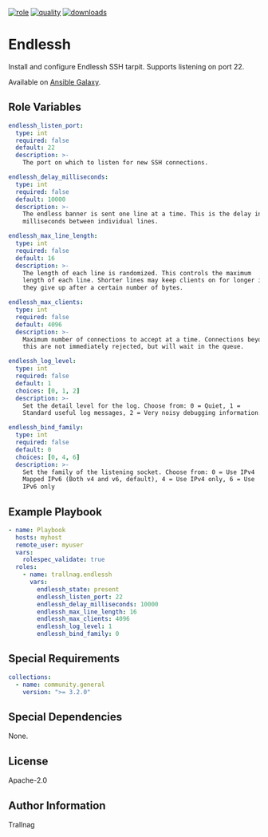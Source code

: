[![role](https://img.shields.io/ansible/role/54870)](https://galaxy.ansible.com/trallnag/endlessh)
[![quality](https://img.shields.io/ansible/quality/54870)](https://galaxy.ansible.com/trallnag/endlessh)
[![downloads](https://img.shields.io/ansible/role/d/54870?label=downloads)](https://galaxy.ansible.com/trallnag/endlessh)

# Endlessh

Install and configure Endlessh SSH tarpit. Supports listening on port 22.

Available on [Ansible Galaxy](https://galaxy.ansible.com/trallnag/endlessh).

## Role Variables

```yaml
endlessh_listen_port:
  type: int
  required: false
  default: 22
  description: >-
    The port on which to listen for new SSH connections.

endlessh_delay_milliseconds:
  type: int
  required: false
  default: 10000
  description: >-
    The endless banner is sent one line at a time. This is the delay in
    milliseconds between individual lines.

endlessh_max_line_length:
  type: int
  required: false
  default: 16
  description: >-
    The length of each line is randomized. This controls the maximum
    length of each line. Shorter lines may keep clients on for longer if
    they give up after a certain number of bytes.

endlessh_max_clients:
  type: int
  required: false
  default: 4096
  description: >-
    Maximum number of connections to accept at a time. Connections beyond
    this are not immediately rejected, but will wait in the queue.

endlessh_log_level:
  type: int
  required: false
  default: 1
  choices: [0, 1, 2]
  description: >-
    Set the detail level for the log. Choose from: 0 = Quiet, 1 =
    Standard useful log messages, 2 = Very noisy debugging information.

endlessh_bind_family:
  type: int
  required: false
  default: 0
  choices: [0, 4, 6]
  description: >-
    Set the family of the listening socket. Choose from: 0 = Use IPv4
    Mapped IPv6 (Both v4 and v6, default), 4 = Use IPv4 only, 6 = Use
    IPv6 only
```

## Example Playbook

```yaml
- name: Playbook
  hosts: myhost
  remote_user: myuser
  vars:
    rolespec_validate: true
  roles:
    - name: trallnag.endlessh
      vars:
        endlessh_state: present
        endlessh_listen_port: 22
        endlessh_delay_milliseconds: 10000
        endlessh_max_line_length: 16
        endlessh_max_clients: 4096
        endlessh_log_level: 1
        endlessh_bind_family: 0
```

## Special Requirements

```yaml
collections:
  - name: community.general
    version: ">= 3.2.0"
```

## Special Dependencies

None.

## License

Apache-2.0

## Author Information

Trallnag
